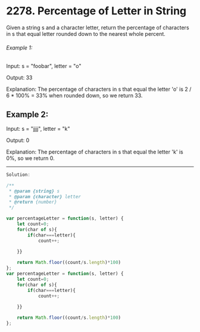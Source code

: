 # 2278. Percentage of Letter in String

Given a string s and a character letter, return the percentage of characters in s that equal letter rounded down to the nearest whole percent.

 

###### Example 1:

Input: s = "foobar", letter = "o"

Output: 33

Explanation:
The percentage of characters in s that equal the letter 'o' is 2 / 6 * 100% = 33% when rounded down, so we return 33.

## Example 2:

Input: s = "jjjj", letter = "k"

Output: 0

Explanation:
The percentage of characters in s that equal the letter 'k' is 0%, so we return 0.

--------------------------------------------------------------------------------------
```javascript
Solution:

/**
 * @param {string} s
 * @param {character} letter
 * @return {number}
 */

var percentageLetter = function(s, letter) {
    let count=0;
    for(char of s){
        if(char===letter){
            count++;
        
    }}

    return Math.floor((count/s.length)*100)
};
var percentageLetter = function(s, letter) {
    let count=0;
    for(char of s){
        if(char===letter){
            count++;
        
    }}

    return Math.floor((count/s.length)*100)
};

```
